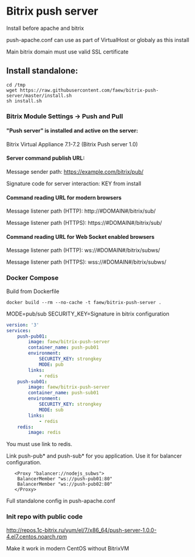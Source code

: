 # Bitrix push server

Install before apache and bitrix

push-apache.conf can use as part of VirtualHost or globaly as this install

Main bitrix domain must use valid SSL certificate

## Install standalone:
```console
cd /tmp
wget https://raw.githubusercontent.com/faew/bitrix-push-server/master/install.sh
sh install.sh
```

### Bitrix Module Settings	-> Push and Pull

#### "Push server" is installed and active on the server:
Bitrix Virtual Appliance 7.1-7.2 (Bitrix Push server 1.0)

#### Server command publish URL:
Message sender path: https://example.com/bitrix/pub/

Signature code for server interaction: KEY from install

#### Command reading URL for modern browsers
Message listener path (HTTP): http://#DOMAIN#/bitrix/sub/

Message listener path (HTTPS): https://#DOMAIN#/bitrix/sub/

#### Command reading URL for Web Socket enabled browsers
Message listener path (HTTP): ws://#DOMAIN#/bitrix/subws/

Message listener path (HTTPS): wss://#DOMAIN#/bitrix/subws/

### Docker Compose

Build from Dockerfile
```console
docker build --rm --no-cache -t faew/bitrix-push-server .
```
MODE=pub/sub
SECURITY_KEY=Signature in bitrix configuration

```yaml
version: '3'
services:
    push-pub01:
        image: faew/bitrix-push-server
        container_name: push-pub01
        environment:
            SECURITY_KEY: strongkey
            MODE: pub
        links:
            - redis
    push-sub01:
        image: faew/bitrix-push-server
        container_name: push-sub01
        environment:
            SECURITY_KEY: strongkey
            MODE: sub
        links:
            - redis
    redis:
        image: redis
```
You must use link to redis.

Link push-pub* and push-sub* for you application.
Use it for balancer configuration.

```
   <Proxy "balancer://nodejs_subws">
    BalancerMember "ws://push-pub01:80"
    BalancerMember "ws://push-pub02:80"
   </Proxy>
```

Full standalone config in push-apache.conf

### Init repo with public code
http://repos.1c-bitrix.ru/yum/el/7/x86_64/push-server-1.0.0-4.el7.centos.noarch.rpm

Make it work in modern CentOS without BitrixVM
